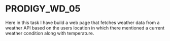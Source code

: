 # PRODIGY_WD_05

Here in this task I have build a web page that fetches weather data from a weather API based on the users location in which there mentioned a current weather condition along with temperature.